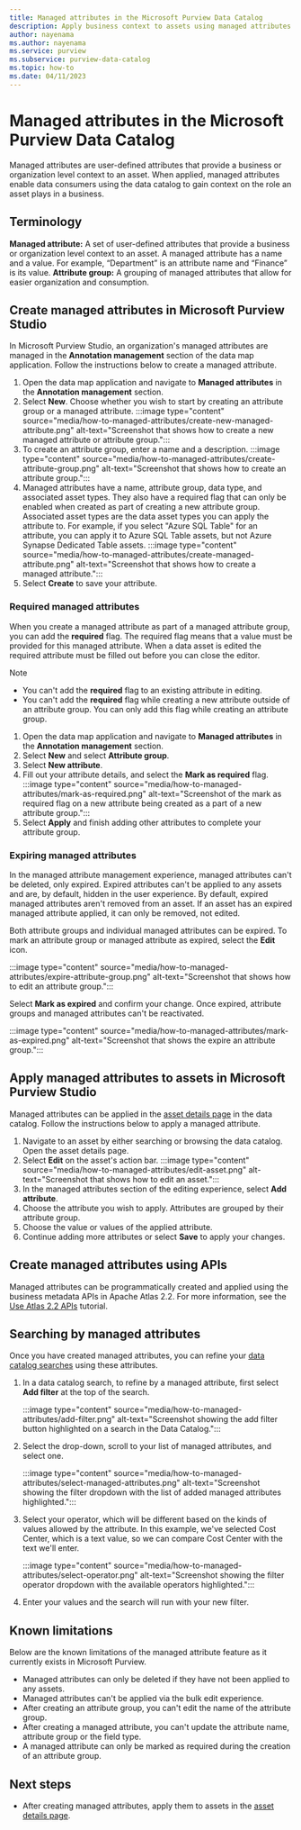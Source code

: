 ```yaml
---
title: Managed attributes in the Microsoft Purview Data Catalog
description: Apply business context to assets using managed attributes
author: nayenama
ms.author: nayenama
ms.service: purview
ms.subservice: purview-data-catalog
ms.topic: how-to
ms.date: 04/11/2023
---
```


# Managed attributes in the Microsoft Purview Data Catalog

Managed attributes are user-defined attributes that provide a business or organization level context to an asset. When applied, managed attributes enable data consumers using the data catalog to gain context on the role an asset plays in a business.

## Terminology

**Managed attribute:** A set of user-defined attributes that provide a business or organization level context to an asset. A managed attribute has a name and a value. For example, “Department” is an attribute name and “Finance” is its value.
**Attribute group:** A grouping of managed attributes that allow for easier organization and consumption.

## Create managed attributes in Microsoft Purview Studio

In Microsoft Purview Studio, an organization's managed attributes are managed in the **Annotation management** section of the data map application. Follow the instructions below to create a managed attribute.

1. Open the data map application and navigate to **Managed attributes** in the **Annotation management** section.
1. Select **New**. Choose whether you wish to start by creating an attribute group or a managed attribute.
    :::image type="content" source="media/how-to-managed-attributes/create-new-managed-attribute.png" alt-text="Screenshot that shows how to create a new managed attribute or attribute group.":::
1. To create an attribute group, enter a name and a description.
    :::image type="content" source="media/how-to-managed-attributes/create-attribute-group.png" alt-text="Screenshot that shows how to create an attribute group.":::
1. Managed attributes have a name, attribute group, data type, and associated asset types. They also have a required flag that can only be enabled when created as part of creating a new attribute group. Associated asset types are the data asset types you can apply the attribute to. For example, if you select "Azure SQL Table" for an attribute, you can apply it to Azure SQL Table assets, but not Azure Synapse Dedicated Table assets.
    :::image type="content" source="media/how-to-managed-attributes/create-managed-attribute.png" alt-text="Screenshot that shows how to create a managed attribute.":::
1. Select **Create** to save your attribute.

### Required managed attributes

When you create a managed attribute as part of a managed attribute group, you can add the **required** flag. The required flag means that a value must be provided for this managed attribute. When a data asset is edited the required attribute must be filled out before you can close the editor.

>[!NOTE]
> - You can't add the **required** flag to an existing attribute in editing. 
> - You can't add the **required** flag while creating a new attribute outside of an attribute group.
> You can only add this flag while creating an attribute group.

1. Open the data map application and navigate to **Managed attributes** in the **Annotation management** section.
1. Select **New** and select **Attribute group**.
1. Select **New attribute**.
1. Fill out your attribute details, and select the **Mark as required** flag.
    :::image type="content" source="media/how-to-managed-attributes/mark-as-required.png" alt-text="Screenshot of the mark as required flag on a new attribute being created as a part of a new attribute group.":::
1. Select **Apply** and finish adding other attributes to complete your attribute group.

### Expiring managed attributes

In the managed attribute management experience, managed attributes can't be deleted, only expired. Expired attributes can't be applied to any assets and are, by default, hidden in the user experience. By default, expired managed attributes aren't removed from an asset. If an asset has an expired managed attribute applied, it can only be removed, not edited.

Both attribute groups and individual managed attributes can be expired. To mark an attribute group or managed attribute as expired, select the **Edit** icon.

:::image type="content" source="media/how-to-managed-attributes/expire-attribute-group.png" alt-text="Screenshot that shows how to edit an attribute group.":::

Select **Mark as expired** and confirm your change. Once expired, attribute groups and managed attributes can't be reactivated.

:::image type="content" source="media/how-to-managed-attributes/mark-as-expired.png" alt-text="Screenshot that shows the expire an attribute group.":::

## Apply managed attributes to assets in Microsoft Purview Studio

Managed attributes can be applied in the [asset details page](catalog-asset-details.md) in the data catalog. Follow the instructions below to apply a managed attribute.

1. Navigate to an asset by either searching or browsing the data catalog. Open the asset details page.
1. Select **Edit** on the asset's action bar.
    :::image type="content" source="media/how-to-managed-attributes/edit-asset.png" alt-text="Screenshot that shows how to edit an asset.":::
1. In the managed attributes section of the editing experience, select **Add attribute**.
1. Choose the attribute you wish to apply. Attributes are grouped by their attribute group.
1. Choose the value or values of the applied attribute.
1. Continue adding more attributes or select **Save** to apply your changes.

## Create managed attributes using APIs

Managed attributes can be programmatically created and applied using the business metadata APIs in Apache Atlas 2.2. For more information, see the [Use Atlas 2.2 APIs](tutorial-atlas-2-2-apis.md) tutorial.

## Searching by managed attributes

Once you have created managed attributes, you can refine your [data catalog searches](how-to-search-catalog.md) using these attributes.

1. In a data catalog search, to refine by a managed attribute, first select **Add filter** at the top of the search.

    :::image type="content" source="media/how-to-managed-attributes/add-filter.png" alt-text="Screenshot showing the add filter button highlighted on a search in the Data Catalog.":::

1. Select the drop-down, scroll to your list of managed attributes, and select one.

    :::image type="content" source="media/how-to-managed-attributes/select-managed-attributes.png" alt-text="Screenshot showing the filter dropdown with the list of added managed attributes highlighted.":::

1. Select your operator, which will be different based on the kinds of values allowed by the attribute. In this example, we've selected Cost Center, which is a text value, so we can compare Cost Center with the text we'll enter.

    :::image type="content" source="media/how-to-managed-attributes/select-operator.png" alt-text="Screenshot showing the filter operator dropdown with the available operators highlighted.":::

1. Enter your values and the search will run with your new filter.

## Known limitations

Below are the known limitations of the managed attribute feature as it currently exists in Microsoft Purview.

- Managed attributes can only be deleted if they have not been applied to any assets.
- Managed attributes can't be applied via the bulk edit experience.
- After creating an attribute group, you can't edit the name of the attribute group.
- After creating a managed attribute, you can't update the attribute name, attribute group or the field type.
- A managed attribute can only be marked as required during the creation of an attribute group.

## Next steps

- After creating managed attributes, apply them to assets in the [asset details page](catalog-asset-details.md).
